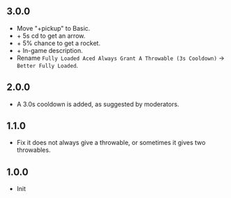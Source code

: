 ## 3.0.0
- Move "+pickup" to Basic.
- \+ 5s cd to get an arrow.
- \+ 5% chance to get a rocket.
- \+ In-game description.
- Rename `Fully Loaded Aced Always Grant A Throwable (3s Cooldown)` -> `Better Fully Loaded`.

## 2.0.0
- A 3.0s cooldown is added, as suggested by moderators.

## 1.1.0
- Fix it does not always give a throwable, or sometimes it gives two throwables.

## 1.0.0
- Init